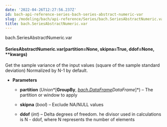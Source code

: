 ```yaml
---
date: '2022-04-26T12:27:56.237Z'
id: bach-api-reference-series-bach-series-abstract-numeric-var
slug: /modeling/bach/api-reference/Series/bach.SeriesAbstractNumeric.var/
title: bach.SeriesAbstractNumeric.var
---
```


bach.SeriesAbstractNumeric.var


#### SeriesAbstractNumeric.var(partition=None, skipna=True, ddof=None, \*\*kwargs)
Get the sample variance of the input values (square of the sample standard deviation)
Normalized by N-1 by default.


* **Parameters**

    
    * **partition** (*Union**[**GroupBy**, *[bach.DataFrame](#bach.DataFrame)*DataFrame**]*) – The partition or window to apply


    * **skipna** (*bool*) – Exclude NA/NULL values


    * **ddof** (*int*) – Delta degrees of freedom. he divisor used in calculations is N - ddof,
    where N represents the number of elements


<!-- !! processed by numpydoc !! -->
